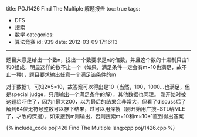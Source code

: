 title: POJ1426 Find The Multiple 解题报告
toc: true
tags:
  - DFS
  - 搜索
  - 数学
categories:
  - 算法竞赛
id: 939
date: 2012-03-09 17:16:13
---

题目大意是给出一个数n，找出一个数要求是n的倍数，并且这个数的十进制只由1和0组成，明显这样的数不止一个（如果，满足条件一定会有m×10也满足，故不止一种），题目要求输出任意一个满足该条件的m

对于数据1，可知2×5=10，故答案可以得出是10（当然，100，1000...也满足，但是special judge，只用输出一个满足条件的解），其他数据也同理。
刚开始时被这题给吓住了，因为n最大200，以为最后的结果会非常大，但看了discuss后了解到64位无符号整数可以存下结果，过可以用深搜（刚开始用广搜+STL给MLE了，才改的深搜），如果搜到m则输出，否则搜索m×10和m×10+1直到得出答案

{% include_code poj1426 Find The Multiple lang:cpp poj/1426.cpp %}